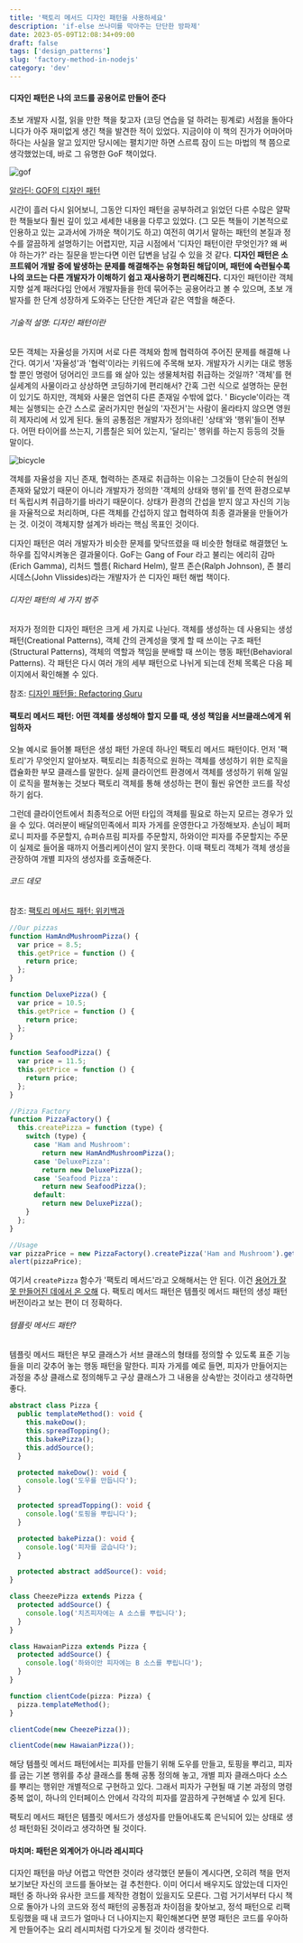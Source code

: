 ```yaml
---
title: '팩토리 메서드 디자인 패턴을 사용하세요'
description: 'if-else 쓰나미를 막아주는 단단한 방파제'
date: 2023-05-09T12:08:34+09:00
draft: false
tags: ['design_patterns']
slug: 'factory-method-in-nodejs'
category: 'dev'
---
```


#### 디자인 패턴은 나의 코드를 공용어로 만들어 준다

초보 개발자 시절, 읽을 만한 책을 찾고자 (코딩 연습을 덜 하려는 핑계로) 서점을 돌아다니다가 아주 재미없게 생긴 책을 발견한 적이 있었다. 지금이야 이 책의 진가가 어마어마하다는 사실을 알고 있지만 당시에는
펼치기만 하면 스르륵 잠이 드는 마법의 책 쯤으로 생각했었는데, 바로 그 유명한 GoF 책이었다.

![gof](gof.jpeg)

[알라딘: GOF의 디자인 패턴](https://www.aladin.co.kr/shop/wproduct.aspx?ItemId=56051596)

시간이 흘러 다시 읽어보니, 그동안 디자인 패턴을 공부하려고 읽었던 다른 수많은 얄팍한 책들보다 훨씬 깊이 있고 세세한 내용을 다루고 있었다. (그 모든 책들이 기본적으로 인용하고 있는 교과서에 가까운 책이기도
하고) 여전히 여기서 말하는 패턴의 본질과 정수를 깔끔하게 설명하기는 어렵지만, 지금 시점에서 '디자인 패턴이란 무엇인가? 왜 써야 하는가?' 라는 질문을 받는다면 이런 답변을 남길 수 있을 것 같다. **디자인
패턴은 소프트웨어 개발 중에 발생하는 문제를 해결해주는 유형화된 해답이며, 패턴에 숙련될수록 나의 코드는 다른 개발자가 이해하기 쉽고 재사용하기 편리해진다.** 디자인 패턴이란 객체지향 설계 패러다임 안에서
개발자들을 한데 묶어주는 공용어라고 볼 수 있으며, 초보 개발자를 한 단계 성장하게 도와주는 단단한 계단과 같은 역할을 해준다.

###### 기술적 설명: 디자인 패턴이란

모든 객체는 자율성을 가지며 서로 다른 객체와 함께 협력하여 주어진 문제를 해결해 나간다. 여기서 '자율성'과 '협력'이라는 키워드에 주목해 보자. 개발자가 시키는 대로 행동할 뿐인 명령어 덩어리인 코드를 왜 살아
있는 생물체처럼 취급하는 것일까? '객체'를 현실세계의 사물이라고 상상하면 코딩하기에 편리해서? 간혹 그런 식으로 설명하는 문헌이 있기도 하지만, 객체와 사물은 엄연히 다른 존재일 수밖에 없다. '
Bicycle'이라는 객체는 실행되는 순간 스스로 굴러가지만 현실의 '자전거'는 사람이 올라타지 않으면 영원히 제자리에 서 있게 된다. 둘의 공통점은 개발자가 정의내린 '상태'와 '행위'들이 전부다. 어떤 타이어를
쓰는지, 기름칠은 되어 있는지, '달리는' 행위를 하는지 등등의 것들 말이다.

![bicycle](bike.jpg)

객체를 자율성을 지닌 존재, 협력하는 존재로 취급하는 이유는 그것들이 단순히 현실의 존재와 닮았기 때문이 아니라 개발자가 정의한 '객체의 상태와 행위'를 전역 환경으로부터 독립시켜 취급하기를 바라기 때문이다. 상태가
환경의 간섭을 받지 않고 자신의 기능을 자율적으로 처리하며, 다른 객체를 간섭하지 않고 협력하여 최종 결과물을 만들어가는 것. 이것이 객체지향 설계가 바라는 핵심 목표인 것이다.

디자인 패턴은 여러 개발자가 비슷한 문제를 맞닥뜨렸을 때 비슷한 형태로 해결했던 노하우를 집약시켜놓은 결과물이다. GoF는 Gang of Four 라고 불리는 에리히 감마(Erich Gamma), 리처드 헬름(
Richard Helm), 랄프 존슨(Ralph Johnson), 존 블리시데스(John Vlissides)라는 개발자가 쓴 디자인 패턴 해법 책이다.

###### 디자인 패턴의 세 가지 범주

저자가 정의한 디자인 패턴은 크게 세 가지로 나뉜다. 객체를 생성하는 데 사용되는 생성 패턴(Creational Patterns), 객체 간의 관계성을 맺게 할 때 쓰이는 구조 패턴(Structural
Patterns), 객체의 역할과 책임을 분배할 때 쓰이는 행동 패턴(Behavioral Patterns). 각 패턴은 다시 여러 개의 세부 패턴으로 나뉘게 되는데 전체 목록은 다음 페이지에서 확인해볼 수 있다.

참조: [디자인 패턴들: Refactoring Guru](https://refactoring.guru/ko/design-patterns)

#### 팩토리 메서드 패턴: 어떤 객체를 생성해야 할지 모를 때, 생성 책임을 서브클래스에게 위임하자

오늘 예시로 들어볼 패턴은 생성 패턴 가운데 하나인 팩토리 메서드 패턴이다. 먼저 '팩토리'가 무엇인지 알아보자. 팩토리는 최종적으로 원하는 객체를 생성하기 위한 로직을 캡슐화한 부모 클래스를 말한다. 실제
클라이언트 환경에서 객체를 생성하기 위해 일일이 로직을 펼쳐놓는 것보다 팩토리 객체를 통해 생성하는 편이 훨씬 유연한 코드를 작성하기 쉽다.

그런데 클라이언트에서 최종적으로 어떤 타입의 객체를 필요로 하는지 모르는 경우가 있을 수 있다. 여러분이 배달의민족에서 피자 가게를 운영한다고 가정해보자. 손님이 페퍼로니 피자를 주문할지, 슈퍼슈프림 피자를
주문할지, 하와이안 피자를 주문할지는 주문이 실제로 들어올 때까지 어플리케이션이 알지 못한다. 이때 팩토리 객체가 객체 생성을 관장하여 개별 피자의 생성자를 호출해준다.

###### 코드 데모

참조: [팩토리 메서드 패턴: 위키백과](https://ko.wikipedia.org/wiki/%ED%8C%A9%ED%86%A0%EB%A6%AC_%EB%A9%94%EC%84%9C%EB%93%9C_%ED%8C%A8%ED%84%B4)

```javascript
//Our pizzas
function HamAndMushroomPizza() {
  var price = 8.5;
  this.getPrice = function () {
    return price;
  };
}

function DeluxePizza() {
  var price = 10.5;
  this.getPrice = function () {
    return price;
  };
}

function SeafoodPizza() {
  var price = 11.5;
  this.getPrice = function () {
    return price;
  };
}

//Pizza Factory
function PizzaFactory() {
  this.createPizza = function (type) {
    switch (type) {
      case 'Ham and Mushroom':
        return new HamAndMushroomPizza();
      case 'DeluxePizza':
        return new DeluxePizza();
      case 'Seafood Pizza':
        return new SeafoodPizza();
      default:
        return new DeluxePizza();
    }
  };
}

//Usage
var pizzaPrice = new PizzaFactory().createPizza('Ham and Mushroom').getPrice();
alert(pizzaPrice);
```

여기서 `createPizza` 함수가 '팩토리 메서드'라고 오해해서는 안 된다.
이건 [용어가 잘못 만들어진 데에서 온 오해](https://ko.wikipedia.org/wiki/%ED%8C%A9%ED%86%A0%EB%A6%AC_%EB%A9%94%EC%84%9C%EB%93%9C_%ED%8C%A8%ED%84%B4)
다. 팩토리 메서드 패턴은 템플릿 메서드 패턴의 생성 패턴 버전이라고 보는 편이 더 정확하다.

###### 템플릿 메서드 패턴?

템플릿 메서드 패턴은 부모 클래스가 서브 클래스의 형태를 정의할 수 있도록 표준 기능들을 미리 갖추어 놓는 행동 패턴을 말한다. 피자 가게를 예로 들면, 피자가 만들어지는 과정을 추상 클래스로 정의해두고 구상
클래스가 그 내용을 상속받는 것이라고 생각하면 좋다.

```typescript
abstract class Pizza {
  public templateMethod(): void {
    this.makeDow();
    this.spreadTopping();
    this.bakePizza();
    this.addSource();
  }

  protected makeDow(): void {
    console.log('도우를 만듭니다');
  }

  protected spreadTopping(): void {
    console.log('토핑을 뿌립니다');
  }

  protected bakePizza(): void {
    console.log('피자를 굽습니다');
  }

  protected abstract addSource(): void;
}

class CheezePizza extends Pizza {
  protected addSource() {
    console.log('치즈피자에는 A 소스를 뿌립니다');
  }
}

class HawaianPizza extends Pizza {
  protected addSource() {
    console.log('하와이안 피자에는 B 소스를 뿌립니다');
  }
}

function clientCode(pizza: Pizza) {
  pizza.templateMethod();
}

clientCode(new CheezePizza());

clientCode(new HawaianPizza());
```

해당 템플릿 메서드 패턴에서는 피자를 만들기 위해 도우를 만들고, 토핑을 뿌리고, 피자를 굽는 기본 행위를 추상 클래스를 통해 공통 정의해 놓고, 개별 피자 클래스마다 소스를 뿌리는 행위만 개별적으로 구현하고 있다.
그래서 피자가 구현될 때 기본 과정의 명령 중복 없이, 하나의 인터페이스 안에서 각각의 피자를 깔끔하게 구현해낼 수 있게 된다.

팩토리 메서드 패턴은 템플릿 메서드가 생성자를 만들어내도록 은닉되어 있는 상태로 생성 패턴화된 것이라고 생각하면 될 것이다.

#### 마치며: 패턴은 외계어가 아니라 레시피다

디자인 패턴을 마냥 어렵고 막연한 것이라 생각했던 분들이 계시다면, 오히려 책을 먼저 보기보단 자신의 코드를 돌아보는 걸 추천한다. 이미 어디서 배우지도 않았는데 디자인 패턴 중 하나와 유사한 코드를 제작한 경험이
있을지도 모른다. 그럼 거기서부터 다시 책으로 돌아가 나의 코드와 정석 패턴의 공통점과 차이점을 찾아보고, 정석 패턴으로 리팩토링했을 때 내 코드가 얼마나 더 나아지는지 확인해본다면 분명 패턴은 코드를 우아하게
만들어주는 요리 레시피처럼 다가오게 될 것이라 생각한다.
